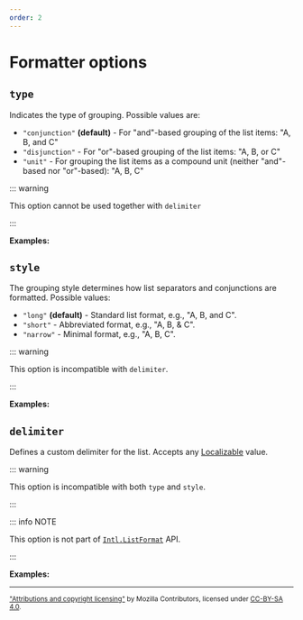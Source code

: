 ```yaml
---
order: 2
---
```


# Formatter options

<script setup>
import DemoValueFormatterOptions from '../DemoValueFormatterOptions.vue';
import { listFormatter, loc } from '@localizer/all';

const inputs = (now) => [
  ['One', [ loc`One` ]],
  ['One, two', [ loc`One`, loc`two` ]],
  ['One, two, three', [ loc`One`, loc`two`, loc`three` ]],
];
</script>

## `type`

Indicates the type of grouping. Possible values are:

- `"conjunction"` **(default)** - For "and"-based grouping of the list items: "A, B, and C"
- `"disjunction"` - For "or"-based grouping of the list items: "A, B, or C"
- `"unit"` - For grouping the list items as a compound unit (neither "and"-based nor "or"-based): "A, B, C"

::: warning

This option cannot be used together with `delimiter`

:::

**Examples:**

<DemoValueFormatterOptions option="type" :values="['conjunction', 'disjunction', 'unit']" :factory=listFormatter :inputs=inputs />

## `style`

The grouping style determines how list separators and conjunctions are formatted. Possible values:

- `"long"` **(default)** - Standard list format, e.g., "A, B, and C".
- `"short"` - Abbreviated format, e.g., "A, B, & C".
- `"narrow"` - Minimal format, e.g., "A, B, C".

::: warning

This option is incompatible with `delimiter`.

:::

**Examples:**

<DemoValueFormatterOptions option="style" :values="['long', 'short', 'narrow']" :factory=listFormatter :inputs=inputs />

## `delimiter`

Defines a custom delimiter for the list. Accepts any [Localizable](../../introduction/localizable.md) value.

::: warning

This option is incompatible with both `type` and `style`.

:::

::: info NOTE

This option is not part of [`Intl.ListFormat`](https://developer.mozilla.org/en-US/docs/Web/JavaScript/Reference/Global_Objects/Intl/ListFormat/ListFormat) API.

:::

**Examples:**

<DemoValueFormatterOptions option="delimiter" :values="[loc`::`, loc` `]" :factory=listFormatter :inputs=inputs />

---

<small>

["Attributions and copyright licensing"](https://developer.mozilla.org/en-US/docs/MDN/Writing_guidelines/Attrib_copyright_license) by Mozilla Contributors, licensed under [CC-BY-SA 4.0](https://creativecommons.org/licenses/by-sa/4.0/).

</small>
